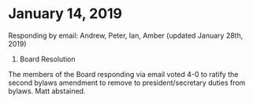 January 14, 2019
=================================

Responding by email: Andrew, Peter, Ian, Amber (updated January 28th, 2019)

1. Board Resolution

The members of the Board responding via email voted 4-0 to ratify the second bylaws amendment to remove to president/secretary duties from bylaws. Matt abstained.
